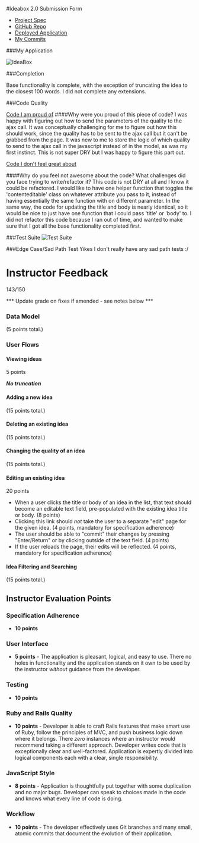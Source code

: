 #Ideabox 2.0 Submission Form

* [Project Spec](https://github.com/turingschool/curriculum/blob/master/source/projects/revenge_of_idea_box.markdown)
* [GitHub Repo](https://github.com/ErinGreenhalgh/ideabox)
* [Deployed Application](http://ideasfordays.herokuapp.com/)
* [My Commits](https://github.com/ErinGreenhalgh/ideabox/commits/master)

###My Application

![IdeaBox](http://i.imgur.com/Ibb8VEh.png)

###Completion

Base functionality is complete, with the exception of truncating the idea to the closest 100 words.
I did not complete any extensions.

###Code Quality

[Code I am proud of](https://github.com/ErinGreenhalgh/ideabox/blob/cce5a6fc8b173740c6b04e3d9cc307b8a6262349/app/assets/javascripts/update_quality.js#L3-L35)
####Why were you proud of this piece of code?
I was happy with figuring out how to send the parameters of the quality to the ajax call. It was conceptually challenging for me to figure out how this should work, since the quality has to be sent to the ajax call but it can't be grabbed from the page. It was new to me to store the logic of which quality to send to the ajax call in the javascript instead of in the model, as was my first instinct. This is not super DRY but I was happy to figure this part out.

[Code I don't feel great about](https://github.com/ErinGreenhalgh/ideabox/blob/cce5a6fc8b173740c6b04e3d9cc307b8a6262349/app/assets/javascripts/ideas.js#L51-L91)

####Why do you feel not awesome about the code? What challenges did you face trying to write/refactor it?
This code is not DRY at all and I know it could be refactored. I would like to have one helper function that toggles the 'contenteditable' class on whatever attribute you pass to it, instead of having essentially the same function with on different parameter. In the same way, the code for updating the title and body is nearly identical, so it would be nice to just have one function that I could pass 'title' or
'body' to. I did not refactor this code because I ran out of time, and wanted to make sure that I got all the base functionality completed first.

###Test Suite
![Test Suite](http://i.imgur.com/cH2bcKh.png)

###Edge Case/Sad Path Test
Yikes I don't really have any sad path tests :/

# Instructor Feedback

143/150

*** Update grade on fixes if amended - see notes below ***

### Data Model

(5 points total.)

### User Flows

#### Viewing ideas

5 points

***No truncation***

#### Adding a new idea

(15 points total.)

#### Deleting an existing idea

(15 points total.)

#### Changing the quality of an idea

(15 points total.)

#### Editing an existing idea

20 points

* When a user clicks the title or body of an idea in the list, that text should become an editable text field, pre-populated with the existing idea title or body. (8 points)
* Clicking this link should _not_ take the user to a separate "edit" page for the given
  idea. (4 points, mandatory for specification adherence)
*  The user should be able to "commit" their changes by pressing "Enter/Return" or by clicking outside of the text field. (4 points)
* If the user reloads the page, their edits will be reflected. (4 points, mandatory for specification adherence)

#### Idea Filtering and Searching

(15 points total.)

## Instructor Evaluation Points

### Specification Adherence

* **10 points**

### User Interface

* **5 points** - The application is pleasant, logical, and easy to use. There no holes in functionality and the application stands on it own to be used by the instructor _without_ guidance from the developer.

### Testing

* **10 points** 

### Ruby and Rails Quality

* **10 points** - Developer is able to craft Rails features that make smart use of Ruby, follow the principles of MVC, and push business logic down where it belongs. There _zero_ instances where an instructor would recommend taking a different approach. Developer writes code that is exceptionally clear and well-factored. Application is expertly divided into logical components each with a clear, single responsibility.

### JavaScript Style

* **8 points** - Application is thoughtfully put together with some duplication and no major bugs. Developer can speak to choices made in the code and knows what every line of code is doing.

### Workflow

* **10 points** - The developer effectively uses Git branches and many small, atomic commits that document the evolution of their application.
